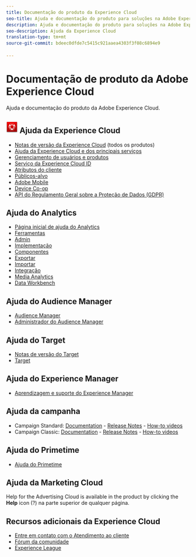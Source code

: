 ```yaml
---
title: Documentação do produto da Experience Cloud
seo-title: Ajuda e documentação do produto para soluções na Adobe Experience Cloud.
description: Ajuda e documentação do produto para soluções na Adobe Experience Cloud.
seo-description: Ajuda da Experience Cloud
translation-type: tm+mt
source-git-commit: bdeec0dfde7c5415c921aaea4303f3f08c6894e9

---
```



# Documentação de produto da Adobe Experience Cloud

Ajuda e documentação do produto da Adobe Experience Cloud.

## ![](assets/experience_cloud_appicon_32.png) Ajuda da Experience Cloud

* [Notas de versão da Experience Cloud](https://docs.adobe.com/content/help/en/release-notes/experience-cloud/current.html) (todos os produtos)
* [Ajuda da Experience Cloud e dos principais serviços](https://docs.adobe.com/content/help/en/core-services/interface/experience-cloud.html)
* [Gerenciamento de usuários e produtos](https://docs.adobe.com/content/help/en/core-services/interface/manage-users-and-products/admin-getting-started.html)
* [Serviço da Experience Cloud ID](https://docs.adobe.com/content/help/en/id-service/using/home.html)
* [Atributos do cliente](https://docs.adobe.com/content/help/en/core-services/interface/customer-attributes/attributes.html)
* [Públicos-alvo](https://docs.adobe.com/content/help/en/core-services/interface/audiences/audience-library.html)
* [Adobe Mobile](https://docs.adobe.com/content/help/en/mobile-services/using/home.html)
* [Device Co-op](https://docs.adobe.com/content/help/en/device-co-op/using/home.html)
* [API do Regulamento Geral sobre a Proteção de Dados (GDPR)](https://www.adobe.io/apis/experiencecloud/gdpr.html)

## Ajuda do Analytics

* [Página inicial de ajuda do Analytics](https://docs.adobe.com/content/help/en/analytics/landing/home.html)
* [Ferramentas](https://docs.adobe.com/content/help/en/analytics/analyze/home.html)
* [Admin](https://docs.adobe.com/content/help/en/analytics/admin/home.html)
* [Implementação](https://docs.adobe.com/content/help/en/analytics/implementation/home.html)
* [Componentes](https://docs.adobe.com/content/help/en/analytics/components/home.html)
* [Exportar](https://docs.adobe.com/content/help/en/analytics/export/home.html)
* [Importar](https://docs.adobe.com/content/help/en/analytics/import/home.html)
* [Integração](https://docs.adobe.com/content/help/en/analytics/integration/home.html)
* [Media Analytics](https://docs.adobe.com/content/help/en/media-analytics/using/media-overview.html)
* [Data Workbench](https://marketing.adobe.com/resources/help/en_US/insight/)

## Ajuda do Audience Manager

* [Audience Manager](https://marketing.adobe.com/resources/help/en_US/aam/)
* [Administrador do Audience Manager](https://marketing.adobe.com/resources/help/en_US/aam/admin/index.html)

## Ajuda do Target

* [Notas de versão do Target](https://docs.adobe.com/content/help/en/target/using/release-notes/release-notes.html)
* [Target](https://docs.adobe.com/content/help/en/target/using/target-home.html)

## Ajuda do Experience Manager

* [Aprendizagem e suporte do Experience Manager](https://helpx.adobe.com/support/experience-manager.html)

## Ajuda da campanha

* Campaign Standard: [Documentation](https://helpx.adobe.com/support/campaign/standard.html) - [Release Notes](https://docs.adobe.com/content/help/en/campaign-standard/using/release-notes/release-notes.html) - [How-to videos](https://docs.adobe.com/content/help/en/campaign-learn/campaign-standard-tutorials/overview.html)
* Campaign Classic: [Documentation](https://helpx.adobe.com/support/campaign/classic.html) - [Release Notes](https://docs.campaign.adobe.com/doc/AC/en/RN.html) - [How-to videos](https://docs.adobe.com/content/help/en/campaign-learn/campaign-classic-tutorials/overview.html)

## Ajuda do Primetime

* [Ajuda do Primetime](http://help.adobe.com/en_US/primetime/)

## Ajuda da Marketing Cloud

Help for the Advertising Cloud is available in the product by clicking the **Help** icon (?) na parte superior de qualquer página.

## Recursos adicionais da Experience Cloud

* [Entre em contato com o Atendimento ao cliente](https://helpx.adobe.com/contact/enterprise-support.ec.html)
* [Fórum da comunidade](https://forums.adobe.com/community/experience-cloud)
* [Experience League](https://landing.adobe.com/experience-league/)